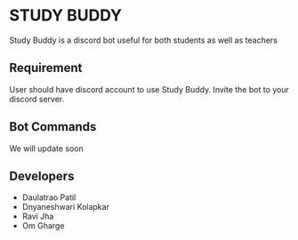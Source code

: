 # STUDY BUDDY

Study Buddy is a discord bot useful for both students as well as teachers

## Requirement 

User should have discord account to use Study Buddy.
Invite the bot to your discord server.


## Bot Commands

We will update soon


## Developers 
- Daulatrao Patil
- Dnyaneshwari Kolapkar
- Ravi Jha
- Om Gharge
